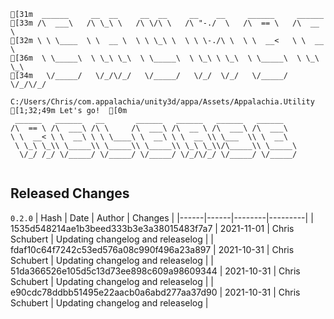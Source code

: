 ```
[31m  ______     __  __     __  __     __    __     ______     ______    
[33m /\  ___\   /\ \_\ \   /\ \/\ \   /\ "-./  \   /\  == \   /\  __ \   
[32m \ \ \____  \ \  __ \  \ \ \_\ \  \ \ \-./\ \  \ \  __<   \ \  __ \  
[36m  \ \_____\  \ \_\ \_\  \ \_____\  \ \_\ \ \_\  \ \_____\  \ \_\ \_\ 
[34m   \/_____/   \/_/\/_/   \/_____/   \/_/  \/_/   \/_____/   \/_/\/_/ 
                                                                    
C:/Users/Chris/com.appalachia/unity3d/appa/Assets/Appalachia.Utility
[1;32;49m Let's go!  [0m
 ______   ______   __       ______   ______   ______   ______    
/\  == \ /\  ___\ /\ \     /\  ___\ /\  __ \ /\  ___\ /\  ___\   
\ \  __< \ \  __\ \ \ \____\ \  __\ \ \  __ \\ \___  \\ \  __\   
 \ \_\ \_\\ \_____\\ \_____\\ \_____\\ \_\ \_\\/\_____\\ \_____\ 
  \/_/ /_/ \/_____/ \/_____/ \/_____/ \/_/\/_/ \/_____/ \/_____/ 
                                                                 
```


## Released Changes

`0.2.0`
| Hash | Date | Author | Changes |
|------|------|--------|---------|
| 1535d548214ae1b3beed333b3e3a38015483f7a7 | 2021-11-01 | Chris Schubert | Updating changelog and releaselog |
| fdaf10c64f7242c53ed576a08c990f496a23a897 | 2021-10-31 | Chris Schubert | Updating changelog and releaselog |
| 51da366526e105d5c13d73ee898c609a98609344 | 2021-10-31 | Chris Schubert | Updating changelog and releaselog |
| e90cdc78ddbb51495e22aacb0a6abd277aa37d90 | 2021-10-31 | Chris Schubert | Updating changelog and releaselog |
